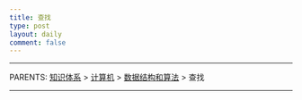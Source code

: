 ```yaml
---
title: 查找
type: post
layout: daily
comment: false
---
```


---

PARENTS: [知识体系](/gknows/wiki) > [计算机](/gknows/计算机) > [数据结构和算法](/gknows/数据结构和算法) > 查找



---

